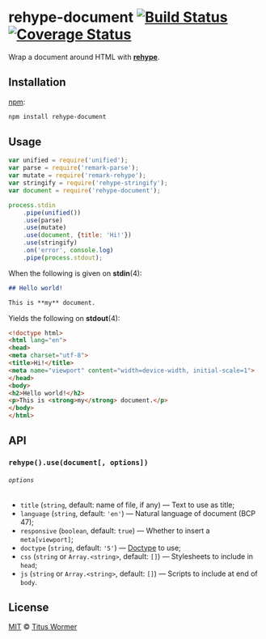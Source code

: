 # rehype-document [![Build Status][travis-badge]][travis] [![Coverage Status][codecov-badge]][codecov]

Wrap a document around HTML with [**rehype**][rehype].

## Installation

[npm][]:

```bash
npm install rehype-document
```

## Usage

```javascript
var unified = require('unified');
var parse = require('remark-parse');
var mutate = require('remark-rehype');
var stringify = require('rehype-stringify');
var document = require('rehype-document');

process.stdin
    .pipe(unified())
    .use(parse)
    .use(mutate)
    .use(document, {title: 'Hi!'})
    .use(stringify)
    .on('error', console.log)
    .pipe(process.stdout);
```

When the following is given on **stdin**(4):

```md
## Hello world!

This is **my** document.
```

Yields the following on **stdout**(4):

```html
<!doctype html>
<html lang="en">
<head>
<meta charset="utf-8">
<title>Hi!</title>
<meta name="viewport" content="width=device-width, initial-scale=1">
</head>
<body>
<h2>Hello world!</h2>
<p>This is <strong>my</strong> document.</p>
</body>
</html>
```

## API

### `rehype().use(document[, options])`

###### `options`

*   `title` (`string`, default: name of file, if any)
    — Text to use as title;
*   `language` (`string`, default: `'en'`)
    — Natural language of document (BCP 47);
*   `responsive` (`boolean`, default: `true`)
    — Whether to insert a `meta[viewport]`;
*   `doctype` (`string`, default: `'5'`)
    — [Doctype][doctype] to use;
*   `css` (`string` or `Array.<string>`, default: `[]`)
    — Stylesheets to include in `head`;
*   `js` (`string` or `Array.<string>`, default: `[]`)
    — Scripts to include at end of `body`.

## License

[MIT][license] © [Titus Wormer][author]

<!-- Definitions -->

[travis-badge]: https://img.shields.io/travis/wooorm/rehype-document.svg

[travis]: https://travis-ci.org/wooorm/rehype-document

[codecov-badge]: https://img.shields.io/codecov/c/github/wooorm/rehype-document.svg

[codecov]: https://codecov.io/github/wooorm/rehype-document

[npm]: https://docs.npmjs.com/cli/install

[license]: LICENSE

[author]: http://wooorm.com

[rehype]: https://github.com/wooorm/rehype

[doctype]: https://github.com/wooorm/doctype
